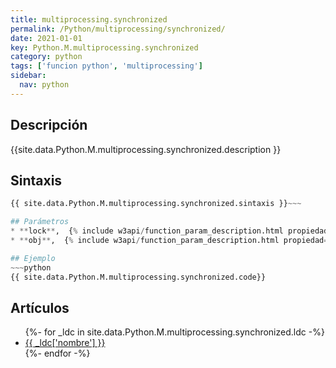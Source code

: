 ```yaml
---
title: multiprocessing.synchronized
permalink: /Python/multiprocessing/synchronized/
date: 2021-01-01
key: Python.M.multiprocessing.synchronized
category: python
tags: ['funcion python', 'multiprocessing']
sidebar: 
  nav: python
---
```


## Descripción
{{site.data.Python.M.multiprocessing.synchronized.description }}

## Sintaxis
~~~python
{{ site.data.Python.M.multiprocessing.synchronized.sintaxis }}~~~

## Parámetros
* **lock**,  {% include w3api/function_param_description.html propiedad=site.data.Python.M.multiprocessing.synchronized valor="lock" %}
* **obj**,  {% include w3api/function_param_description.html propiedad=site.data.Python.M.multiprocessing.synchronized valor="obj" %}

## Ejemplo
~~~python
{{ site.data.Python.M.multiprocessing.synchronized.code}}
~~~

## Artículos
<ul>
{%- for _ldc in site.data.Python.M.multiprocessing.synchronized.ldc -%}
   <li>
       <a href="{{_ldc['url'] }}">{{ _ldc['nombre'] }}</a>
   </li>
{%- endfor -%}
</ul>
